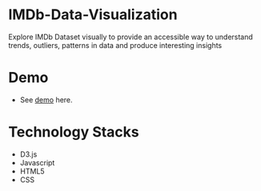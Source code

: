 # IMDb-Data-Visualization
Explore IMDb Dataset visually to provide an accessible way to 
understand trends, outliers, patterns in data and produce interesting insights

# Demo
- See [demo](https://peaceful-tesla-ed60e6.netlify.com/) here.

# Technology Stacks
- D3.js
- Javascript
- HTML5
- CSS
